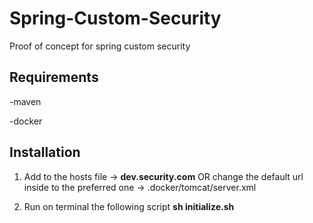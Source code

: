# Spring-Custom-Security
Proof of concept for spring custom security

## Requirements

-maven

-docker


## Installation

1. Add to the hosts file -> **dev.security.com** OR change the default url inside to the preferred one -> .docker/tomcat/server.xml

1. Run on terminal the following script **sh initialize.sh**
